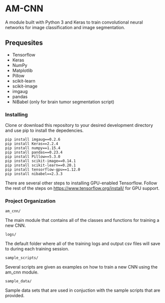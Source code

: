 # AM-CNN
A module built with Python 3 and Keras to train convolutional neural networks for image classification and image segmentation. 

## Prequesites

* Tensorflow
* Keras
* NumPy
* Matplotlib
* Pillow
* scikit-learn
* scikit-image
* imgaug
* pandas
* NiBabel (only for brain tumor segmentation script)

### Installing

Clone or download this repository to your desired development directory and use pip to install the depedencies.

```
pip install imgaug==0.2.6
pip install Keras==2.2.4
pip install numpy==1.15.4
pip install pandas==0.23.4
pip install Pillow==5.3.0
pip install scikit-image==0.14.1
pip install scikit-learn==0.20.1
pip install tensorflow-gpu==1.12.0
pip install nibabel==2.3.3
```

There are several other steps to installing GPU-enabled Tensorflow. Follow the rest of the steps on https://www.tensorflow.org/install/ for GPU support.

### Project Organization
``` 
am_cnn/ 
```
The main module that contains all of the classes and functions for training a new CNN.
``` 
logs/ 
```
The default folder where all of the training logs and output csv files will save to during each training session.
``` 
sample_scripts/ 
```
Several scripts are given as examples on how to train a new CNN using the am_cnn module.
``` 
sample_data/ 
```
Sample data sets that are used in conjuction with the sample scripts that are provided. 
